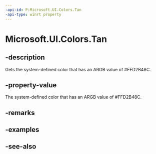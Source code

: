 ```yaml
---
-api-id: P:Microsoft.UI.Colors.Tan
-api-type: winrt property
---
```


<!-- Property syntax
public Windows.UI.Color Tan { get; }
-->

# Microsoft.UI.Colors.Tan

## -description

Gets the system-defined color that has an ARGB value of #FFD2B48C.

## -property-value

The system-defined color that has an ARGB value of #FFD2B48C.

## -remarks

## -examples

## -see-also
